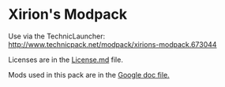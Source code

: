 # Xirion's Modpack
Use via the TechnicLauncher: http://www.technicpack.net/modpack/xirions-modpack.673044

Licenses are in the [License.md](https://github.com/victorheld/xirion-modpack/blob/master/License.md) file.

Mods used in this pack are in the [Google doc file.](https://docs.google.com/spreadsheets/d/15QwKQy50zp-47vNRltKmnuVEG8l-9bjucQAgKbTHmEg/edit#gid=0)
